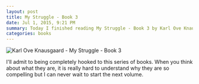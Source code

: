 ```yaml
---
layout: post
title: My Struggle - Book 3
date: Jul 1, 2015, 9:21 PM
summary: Today I finished reading My Struggle - Book 3 by Karl Ove Knausgaard.
categories: books
---
```


![Karl Ove Knausgaard - My Struggle - Book 3](http://austinmoody.org/i/melange_karlovebook3_2015-07-23-174008.png)

I'll admit to being completely hooked to this series of books.  When you think about what they are, it is really hard to understand why they are so compelling but I can never wait to start the next volume.
